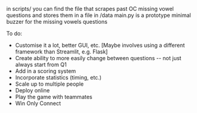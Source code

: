 in scripts/ you can find the file that scrapes past OC missing vowel questions and stores them in a file in /data
main.py is a prototype minimal buzzer for the missing vowels questions


To do:
- Customise it a lot, better GUI, etc. [Maybe involves using a different framework than Streamlit, e.g. Flask]
- Create ability to more easily change between questions -- not just always start from Q1
- Add in a scoring system
- Incorporate statistics (timing, etc.)
- Scale up to multiple people
- Deploy online
- Play the game with teammates
- Win Only Connect
